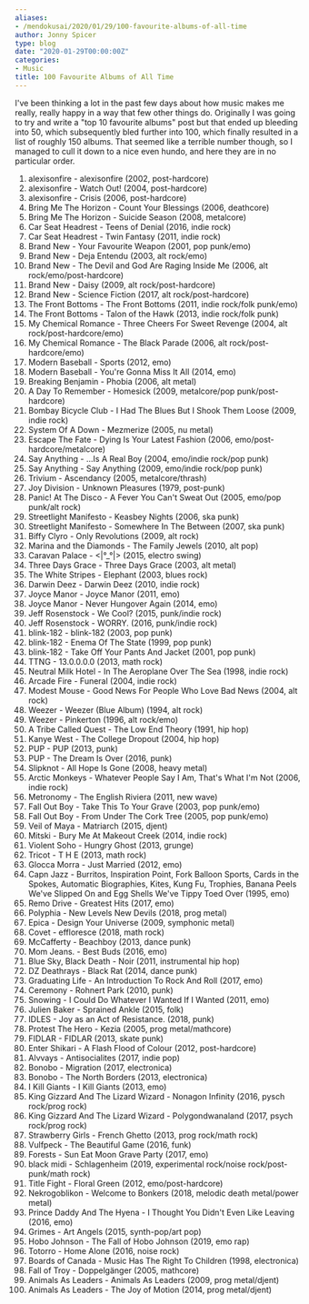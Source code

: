 ```yaml
---
aliases:
- /mendokusai/2020/01/29/100-favourite-albums-of-all-time
author: Jonny Spicer
type: blog
date: "2020-01-29T00:00:00Z"
categories:
- Music
title: 100 Favourite Albums of All Time
---
```

I've been thinking a lot in the past few days about how music makes me really, really happy in a way that few other things do.
Originally I was going to try and write a "top 10 favourite albums" post but that ended up bleeding into 50, which subsequently
bled further into 100, which finally resulted in a list of roughly 150 albums. That seemed like a terrible number though, so I
managed to cull it down to a nice even hundo, and here they are in no particular order.

1. alexisonfire - alexisonfire (2002, post-hardcore)
1. alexisonfire - Watch Out! (2004, post-hardcore)
1. alexisonfire - Crisis (2006, post-hardcore)
1. Bring Me The Horizon - Count Your Blessings (2006, deathcore)
1. Bring Me The Horizon - Suicide Season (2008, metalcore)
1. Car Seat Headrest - Teens of Denial (2016,  indie rock)
1. Car Seat Headrest - Twin Fantasy (2011, indie rock)
1. Brand New - Your Favourite Weapon (2001, pop punk/emo)
1. Brand New - Deja Entendu (2003, alt rock/emo)
1. Brand New - The Devil and God Are Raging Inside Me (2006, alt rock/emo/post-hardcore)
1. Brand New - Daisy (2009, alt rock/post-hardcore)
1. Brand New - Science Fiction (2017, alt rock/post-hardcore)
1. The Front Bottoms - The Front Bottoms (2011, indie rock/folk punk/emo)
1. The Front Bottoms - Talon of the Hawk (2013, indie rock/folk punk)
1. My Chemical Romance - Three Cheers For Sweet Revenge (2004, alt rock/post-hardcore/emo)
1. My Chemical Romance - The Black Parade (2006, alt rock/post-hardcore/emo)
1. Modern Baseball - Sports (2012, emo)
1. Modern Baseball - You're Gonna Miss It All (2014, emo)
1. Breaking Benjamin - Phobia (2006, alt metal)
1. A Day To Remember - Homesick (2009, metalcore/pop punk/post-hardcore)
1. Bombay Bicycle Club - I Had The Blues But I Shook Them Loose (2009, indie rock)
1. System Of A Down - Mezmerize (2005, nu metal)
1. Escape The Fate - Dying Is Your Latest Fashion (2006, emo/post-hardcore/metalcore)
1. Say Anything - ...Is A Real Boy (2004, emo/indie rock/pop punk)
1. Say Anything - Say Anything (2009, emo/indie rock/pop punk)
1. Trivium - Ascendancy (2005, metalcore/thrash)
1. Joy Division - Unknown Pleasures (1979, post-punk)
1. Panic! At The Disco - A Fever You Can't Sweat Out (2005, emo/pop punk/alt rock)
1. Streetlight Manifesto - Keasbey Nights (2006, ska punk)
1. Streetlight Manifesto - Somewhere In The Between (2007, ska punk)
1. Biffy Clyro - Only Revolutions (2009, alt rock)
1. Marina and the Diamonds - The Family Jewels (2010, alt pop)
1. Caravan Palace - <|°_°|> (2015, electro swing)
1. Three Days Grace - Three Days Grace (2003, alt metal)
1. The White Stripes - Elephant (2003, blues rock)
1. Darwin Deez - Darwin Deez (2010, indie rock)
1. Joyce Manor - Joyce Manor (2011, emo)
1. Joyce Manor - Never Hungover Again (2014, emo)
1. Jeff Rosenstock - We Cool? (2015, punk/indie rock)
1. Jeff Rosenstock - WORRY. (2016, punk/indie rock)
1. blink-182 - blink-182 (2003, pop punk)
1. blink-182 - Enema Of The State (1999, pop punk)
1. blink-182 - Take Off Your Pants And Jacket (2001, pop punk)
1. TTNG - 13.0.0.0.0 (2013, math rock)
1. Neutral Milk Hotel - In The Aeroplane Over The Sea (1998, indie rock)
1. Arcade Fire - Funeral (2004, indie rock)
1. Modest Mouse - Good News For People Who Love Bad News (2004, alt rock)
1. Weezer - Weezer (Blue Album) (1994, alt rock)
1. Weezer - Pinkerton (1996, alt rock/emo)
1. A Tribe Called Quest - The Low End Theory (1991, hip hop)
1. Kanye West - The College Dropout (2004, hip hop)
1. PUP - PUP (2013, punk)
1. PUP - The Dream Is Over (2016, punk)
1. Slipknot - All Hope Is Gone (2008, heavy metal)
1. Arctic Monkeys - Whatever People Say I Am, That's What I'm Not (2006, indie rock)
1. Metronomy - The English Riviera (2011, new wave)
1. Fall Out Boy - Take This To Your Grave (2003, pop punk/emo)
1. Fall Out Boy - From Under The Cork Tree (2005, pop punk/emo)
1. Veil of Maya - Matriarch (2015, djent)
1. Mitski - Bury Me At Makeout Creek (2014, indie rock)
1. Violent Soho - Hungry Ghost (2013, grunge)
1. Tricot - T H E (2013, math rock)
1. Glocca Morra - Just Married (2012, emo)
1. Capn Jazz - Burritos, Inspiration Point, Fork Balloon Sports, Cards in the Spokes, Automatic Biographies, Kites, Kung Fu, Trophies, Banana Peels We've Slipped On and Egg Shells We've Tippy Toed Over (1995, emo)
1. Remo Drive - Greatest Hits (2017, emo)
1. Polyphia - New Levels New Devils (2018, prog metal)
1. Epica - Design Your Universe (2009, symphonic metal)
1. Covet - effloresce (2018, math rock)
1. McCafferty - Beachboy (2013, dance punk)
1. Mom Jeans. - Best Buds (2016, emo)
1. Blue Sky, Black Death - Noir (2011, instrumental hip hop)
1. DZ Deathrays - Black Rat (2014, dance punk)
1. Graduating Life - An Introduction To Rock And Roll (2017, emo)
1. Ceremony - Rohnert Park (2010, punk)
1. Snowing - I Could Do Whatever I Wanted If I Wanted (2011, emo)
1. Julien Baker - Sprained Ankle (2015, folk)
1. IDLES - Joy as an Act of Resistance. (2018, punk)
1. Protest The Hero - Kezia (2005, prog metal/mathcore)
1. FIDLAR - FIDLAR (2013, skate punk)
1. Enter Shikari - A Flash Flood of Colour (2012, post-hardcore)
1. Alvvays - Antisocialites (2017, indie pop)
1. Bonobo - Migration (2017, electronica)
1. Bonobo - The North Borders (2013, electronica)
1. I Kill Giants - I Kill Giants (2013, emo)
1. King Gizzard And The Lizard Wizard - Nonagon Infinity (2016, pysch rock/prog rock)
1. King Gizzard And The Lizard Wizard - Polygondwanaland (2017, psych rock/prog rock)
1. Strawberry Girls - French Ghetto (2013, prog rock/math rock)
1. Vulfpeck - The Beautiful Game (2016, funk)
1. Forests - Sun Eat Moon Grave Party (2017, emo)
1. black midi - Schlagenheim (2019, experimental rock/noise rock/post-punk/math rock)
1. Title Fight - Floral Green (2012, emo/post-hardcore)
1. Nekrogoblikon - Welcome to Bonkers (2018, melodic death metal/power metal)
1. Prince Daddy And The Hyena - I Thought You Didn't Even Like Leaving (2016, emo)
1. Grimes - Art Angels (2015, synth-pop/art pop)
1. Hobo Johnson - The Fall of Hobo Johnson (2019, emo rap)
1. Totorro - Home Alone (2016, noise rock)
1. Boards of Canada - Music Has The Right To Children (1998, electronica)
1. Fall of Troy - Doppelgänger (2005, mathcore)
1. Animals As Leaders - Animals As Leaders (2009, prog metal/djent)
1. Animals As Leaders - The Joy of Motion (2014, prog metal/djent)
